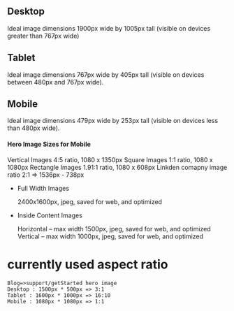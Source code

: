 ## Desktop

Ideal image dimensions 1900px wide by 1005px tall (visible on devices greater than 767px wide)

## Tablet

Ideal image dimensions 767px wide by 405px tall (visible on devices between 480px and 767px wide).

## Mobile

Ideal image dimensions 479px wide by 253px tall (visible on devices less than 480px wide).

#### Hero Image Sizes for Mobile

Vertical Images 4:5 ratio, 1080 x 1350px
Square Images 1:1 ratio, 1080 x 1080px
Rectangle Images 1.91:1 ratio, 1080 x 608px
Linkden comapny image ratio 2:1 => 1536px - 738px

- Full Width Images

  2400x1600px, jpeg, saved for web, and optimized

- Inside Content Images

  Horizontal – max width 1500px, jpeg, saved for web, and optimized
  Vertical – max width 1000px, jpeg, saved for web, and optimized

# currently used aspect ratio

```
Blog=>support/getStarted hero image
Desktop : 1500px * 500px => 3:1
Tablet : 1600px * 1000px => 16:10
Mobile : 1080px * 1080px => 1:1
```
